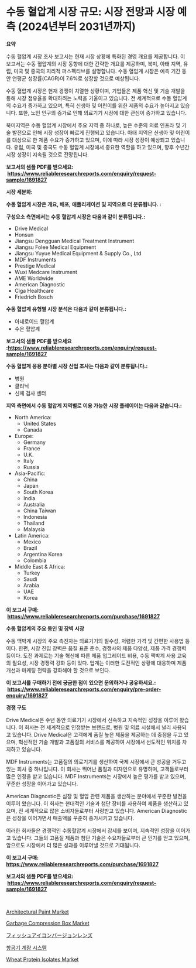 <p><h1>수동 혈압계 시장 규모: 시장 전망과 시장 예측 (2024년부터 2031년까지)</h1></p><p><strong>요약</strong></p>
<p><p>수동 혈압계 시장 조사 보고서는 현재 시장 상황에 특화된 경영 개요를 제공합니다. 이 보고서는 수동 혈압계의 시장 동향에 대한 간략한 개요를 제공하며, 북미, 아태 지역, 유럽, 미국 및 중국의 지리적 퍼스펙티브를 설명합니다. 수동 혈압계 시장은 예측 기간 동안 연평균 성장률(CAGR)이 7.6%로 성장할 것으로 예상됩니다.</p><p>수동 혈압계 시장은 현재 경쟁이 치열한 상황이며, 기업들은 제품 혁신 및 기술 개발을 통해 시장 점유율을 확대하려는 노력을 기울이고 있습니다. 전 세계적으로 수동 혈압계의 수요가 증가하고 있으며, 특히 신생아 및 어린이를 위한 제품의 수요가 높아지고 있습니다. 또한, 노인 인구의 증가로 인해 의료기기 시장에 대한 관심이 증가하고 있습니다.</p><p>북미지역은 수동 혈압계 시장에서 주요 지역 중 하나로, 높은 수준의 의료 인프라 및 기술 발전으로 인해 시장 성장이 빠르게 진행되고 있습니다. 아태 지역은 신생아 및 어린이를 대상으로 한 제품 수요가 증가하고 있으며, 이에 따라 시장 성장이 예상되고 있습니다. 유럽, 미국 및 중국도 수동 혈압계 시장에서 중요한 역할을 하고 있으며, 향후 수년간 시장 성장이 지속될 것으로 전망됩니다.</p></p>
<p><strong>보고서의 샘플 PDF를 받으세요: &nbsp;<a href="https://www.reliableresearchreports.com/enquiry/request-sample/1691827">https://www.reliableresearchreports.com/enquiry/request-sample/1691827</a></strong></p>
<p><strong>시장 세분화:</strong></p>
<p><strong> 수동 혈압계 시장은 개요, 배포, 애플리케이션 및 지역으로 더 분류됩니다. :</strong></p>
<p><strong>구성요소 측면에서는 수동 혈압계 시장은 다음과 같이 분류됩니다.:</strong></p>
<p><ul><li>Drive Medical</li><li>Honsun</li><li>Jiangsu Dengguan Medical Treatment Instrument</li><li>Jiangsu Folee Medical Equipment</li><li>Jiangsu Yuyue Medical Equipment & Supply Co., Ltd</li><li>MDF Instruments</li><li>Prestige Medical</li><li>Wuxi Medcare Instrument</li><li>AME Worldwide</li><li>American Diagnostic</li><li>Ciga Healthcare</li><li>Friedrich Bosch</li></ul></p>
<p><strong> 수동 혈압계 유형별 시장 분석은 다음과 같이 분류됩니다.:</strong></p>
<p><ul><li>아네로이드 혈압계</li><li>수은 혈압계</li></ul></p>
<p><strong>보고서의 샘플 PDF를 받으세요 :<a href="https://www.reliableresearchreports.com/enquiry/request-sample/1691827">https://www.reliableresearchreports.com/enquiry/request-sample/1691827</a></strong></p>
<p><strong> 수동 혈압계 응용 분야별 시장 산업 조사는 다음과 같이 분류됩니다.:</strong></p>
<p><ul><li>병원</li><li>클리닉</li><li>신체 검사 센터</li></ul></p>
<p><strong>지역 측면에서 수동 혈압계 지역별로 이용 가능한 시장 플레이어는 다음과 같습니다.:</strong></p>
<p><ul>
    <li>
        North America:
        <ul>
            <li>United States</li>
            <li>Canada</li>
        </ul>
    </li>
    <li>
        Europe:
        <ul>
            <li>Germany</li>
            <li>France</li>
            <li>U.K.</li>
            <li>Italy</li>
            <li>Russia</li>
        </ul>
    </li>
    <li>
        Asia-Pacific:
        <ul>
            <li>China</li>
            <li>Japan</li>
            <li>South Korea</li>
            <li>India</li>
            <li>Australia</li>
            <li>China Taiwan</li>
            <li>Indonesia</li>
            <li>Thailand</li>
            <li>Malaysia</li>
        </ul>
    </li>
    <li>
        Latin America:
        <ul>
            <li>Mexico</li>
            <li>Brazil</li>
            <li>Argentina Korea</li>
            <li>Colombia</li>
        </ul>
    </li>
    <li>
        Middle East & Africa:
        <ul>
            <li>Turkey</li>
            <li>Saudi</li>
            <li>Arabia</li>
            <li>UAE</li>
            <li>Korea</li>
        </ul>
    </li>
    </ul></p>
<p><strong>이 보고서 구매: &nbsp;<a href="https://www.reliableresearchreports.com/purchase/1691827">https://www.reliableresearchreports.com/purchase/1691827</a></strong></p>
<p><strong>수동 혈압계의 주요 동인 및 장벽 시장</strong></p>
<p><p>수동 맥박계 시장의 주요 촉진자는 의료기기의 필수성, 저렴한 가격 및 간편한 사용법 등이다. 한편, 시장 진입 장벽은 품질 표준 준수, 경쟁사의 제품 다양성, 제품 가격 경쟁력 등이다. 도전 과제로는 기술 혁신에 따른 제품 업그레이드 비용, 수동 맥박계 사용 교육의 필요성, 시장 경쟁력 강화 등이 있다. 업계는 이러한 도전적인 상황에 대응하며 제품 개선과 마케팅 전략을 강화해야 할 것으로 보인다.</p></p>
<p><strong>이 보고서를 구매하기 전에 궁금한 점이 있으면 문의하거나 공유하세요.: &nbsp;<a href="https://www.reliableresearchreports.com/enquiry/pre-order-enquiry/1691827">https://www.reliableresearchreports.com/enquiry/pre-order-enquiry/1691827</a></strong></p>
<p><strong>경쟁 구도</strong></p>
<p><p>Drive Medical은 수년 동안 의료기기 시장에서 신속하고 지속적인 성장을 이루어 왔습니다. 이 회사는 전 세계적으로 인정받는 브랜드로, 병원 및 의료 시설에서 널리 사용되고 있습니다. Drive Medical은 고객에게 품질 높은 제품을 제공하는 데 중점을 두고 있으며, 혁신적인 기술 개발과 고품질의 서비스를 제공하여 시장에서 선도적인 위치를 차지하고 있습니다.</p><p>MDF Instruments는 고품질의 의료기기를 생산하여 국제 시장에서 큰 성공을 거두고 있는 회사 중 하나입니다. 이 회사는 뛰어난 품질과 디자인으로 유명하며, 고객들로부터 많은 인정을 받고 있습니다. MDF Instruments는 시장에서 높은 평가를 받고 있으며, 꾸준한 성장을 이어가고 있습니다.</p><p>American Diagnostic은 심장 및 혈압 관련 제품을 생산하는 분야에서 꾸준한 발전을 이루어 왔습니다. 이 회사는 현대적인 기술과 첨단 장비를 사용하여 제품을 생산하고 있으며, 전 세계적으로 많은 소비자들로부터 사랑받고 있습니다. American Diagnostic은 성장을 이어가면서 매출액을 꾸준히 증가시키고 있습니다.</p><p>이러한 회사들은 경쟁적인 수동혈압계 시장에서 강세를 보이며, 지속적인 성장을 이어가고 있습니다. 그들의 고품질 제품과 첨단 기술은 수요자들로부터 큰 인기를 얻고 있으며, 앞으로도 시장에서 더 많은 성과를 이루어낼 것으로 기대됩니다.</p></p>
<p><strong>이 보고서 구매: &nbsp; <a href="https://www.reliableresearchreports.com/purchase/1691827">https://www.reliableresearchreports.com/purchase/1691827</a></strong></p>
<p><strong>보고서의 샘플 PDF를 받으세요: &nbsp;<a href="https://www.reliableresearchreports.com/enquiry/request-sample/1691827">https://www.reliableresearchreports.com/enquiry/request-sample/1691827</a></strong><strong></strong></p>
<p>&nbsp;</p>
<p><p><a href="https://github.com/Krish2023na/Market-Research-Report-List-3/blob/main/architectural-paint-market.md">Architectural Paint Market</a></p><p><a href="https://issuu.com/reportprime-2/docs/garbage-compression-box-market-size-2030.pptx">Garbage Compression Box Market</a></p><p><a href="https://github.com/cnnriuez22368/Market-Research-Report-List-1/blob/main/6069839192114.md">フィッシュアイコンバージョンレンズ</a></p><p><a href="https://medium.com/@simeonbode1/%ED%95%AD%EA%B3%B5%EA%B8%B0-%EA%B3%84%EB%9F%89-%EC%8B%9C%EC%8A%A4%ED%85%9C-%EC%8B%9C%EC%9E%A5-%EA%B2%BD%EC%9F%81-%EB%B6%84%EC%84%9D-%EC%8B%9C%EC%9E%A5-%ED%8A%B8%EB%A0%8C%EB%93%9C-%EB%B0%8F-2031%EB%85%84%EA%B9%8C%EC%A7%80%EC%9D%98-%EC%98%88%EC%B8%A1-ef60f9a567ee">항공기 계량 시스템</a></p><p><a href="https://github.com/bmorecock/Market-Research-Report-List-2/blob/main/wheat-protein-isolates-market.md">Wheat Protein Isolates Market</a></p></p>